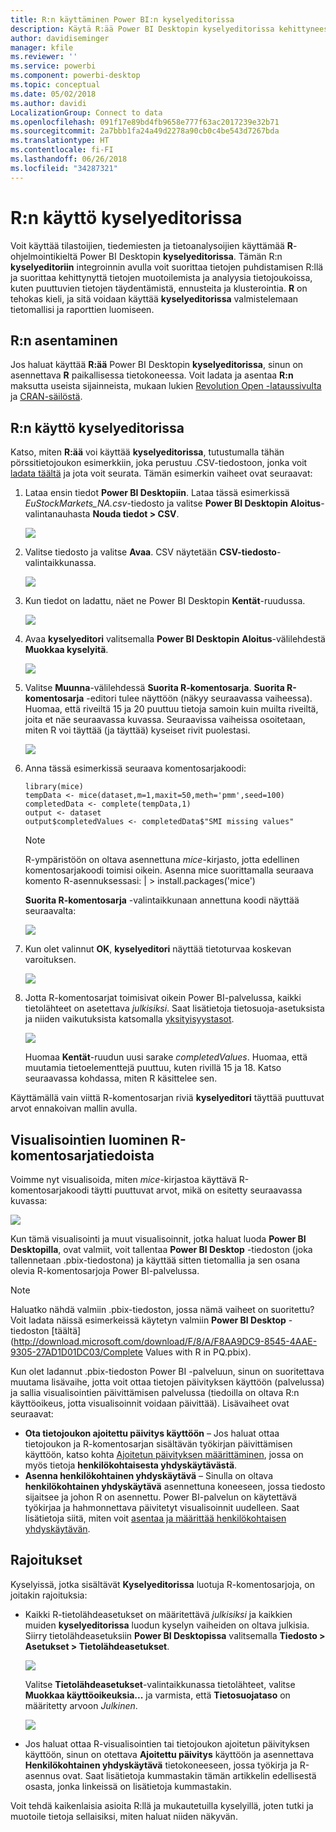 ```yaml
---
title: R:n käyttäminen Power BI:n kyselyeditorissa
description: Käytä R:ää Power BI Desktopin kyselyeditorissa kehittyneeseen analyysiin
author: davidiseminger
manager: kfile
ms.reviewer: ''
ms.service: powerbi
ms.component: powerbi-desktop
ms.topic: conceptual
ms.date: 05/02/2018
ms.author: davidi
LocalizationGroup: Connect to data
ms.openlocfilehash: 091f17e89bd4fb9658e777f63ac2017239e32b71
ms.sourcegitcommit: 2a7bbb1fa24a49d2278a90cb0c4be543d7267bda
ms.translationtype: HT
ms.contentlocale: fi-FI
ms.lasthandoff: 06/26/2018
ms.locfileid: "34287321"
---
```

# <a name="using-r-in-query-editor"></a>R:n käyttö kyselyeditorissa
Voit käyttää tilastoijien, tiedemiesten ja tietoanalysoijien käyttämää **R**-ohjelmointikieltä Power BI Desktopin **kyselyeditorissa**. Tämän R:n **kyselyeditoriin** integroinnin avulla voit suorittaa tietojen puhdistamisen R:llä ja suorittaa kehittynyttä tietojen muotoilemista ja analyysia tietojoukoissa, kuten puuttuvien tietojen täydentämistä, ennusteita ja klusterointia. **R** on tehokas kieli, ja sitä voidaan käyttää **kyselyeditorissa** valmistelemaan tietomallisi ja raporttien luomiseen.

## <a name="installing-r"></a>R:n asentaminen
Jos haluat käyttää **R:ää** Power BI Desktopin **kyselyeditorissa**, sinun on asennettava **R** paikallisessa tietokoneessa. Voit ladata ja asentaa **R:n** maksutta useista sijainneista, mukaan lukien [Revolution Open -lataussivulta](https://mran.revolutionanalytics.com/download/) ja [CRAN-säilöstä](https://cran.r-project.org/bin/windows/base/).

## <a name="using-r-in-query-editor"></a>R:n käyttö kyselyeditorissa
Katso, miten **R:ää** voi käyttää **kyselyeditorissa**, tutustumalla tähän pörssitietojoukon esimerkkiin, joka perustuu .CSV-tiedostoon, jonka voit [ladata täältä](http://download.microsoft.com/download/F/8/A/F8AA9DC9-8545-4AAE-9305-27AD1D01DC03/EuStockMarkets_NA.csv) ja jota voit seurata. Tämän esimerkin vaiheet ovat seuraavat:

1. Lataa ensin tiedot **Power BI Desktopiin**. Lataa tässä esimerkissä *EuStockMarkets_NA.csv*-tiedosto ja valitse **Power BI Desktopin** **Aloitus**-valintanauhasta **Nouda tiedot > CSV**.
   
   ![](media/desktop-r-in-query-editor/r-in-query-editor_1.png)
2. Valitse tiedosto ja valitse **Avaa**. CSV näytetään **CSV-tiedosto**-valintaikkunassa.
   
   ![](media/desktop-r-in-query-editor/r-in-query-editor_2.png)
3. Kun tiedot on ladattu, näet ne Power BI Desktopin **Kentät**-ruudussa.
   
   ![](media/desktop-r-in-query-editor/r-in-query-editor_3.png)
4. Avaa **kyselyeditori** valitsemalla **Power BI Desktopin** **Aloitus**-välilehdestä **Muokkaa kyselyitä**.
   
   ![](media/desktop-r-in-query-editor/r-in-query-editor_4.png)
5. Valitse **Muunna**-välilehdessä **Suorita R-komentosarja**. **Suorita R-komentosarja** -editori tulee näyttöön (näkyy seuraavassa vaiheessa). Huomaa, että riveiltä 15 ja 20 puuttuu tietoja samoin kuin muilta riveiltä, joita et näe seuraavassa kuvassa. Seuraavissa vaiheissa osoitetaan, miten R voi täyttää (ja täyttää) kyseiset rivit puolestasi.
   
   ![](media/desktop-r-in-query-editor/r-in-query-editor_5d.png)
6. Anna tässä esimerkissä seuraava komentosarjakoodi:
   
       library(mice)
       tempData <- mice(dataset,m=1,maxit=50,meth='pmm',seed=100)
       completedData <- complete(tempData,1)
       output <- dataset
       output$completedValues <- completedData$"SMI missing values"
   
   > [!NOTE]
   > R-ympäristöön on oltava asennettuna *mice*-kirjasto, jotta edellinen komentosarjakoodi toimisi oikein. Asenna mice suorittamalla seuraava komento R-asennuksessasi: |      > install.packages('mice')
   > 
   > 
   
   **Suorita R-komentosarja** -valintaikkunaan annettuna koodi näyttää seuraavalta:
   
   ![](media/desktop-r-in-query-editor/r-in-query-editor_5b.png)
7. Kun olet valinnut **OK**, **kyselyeditori** näyttää tietoturvaa koskevan varoituksen.
   
   ![](media/desktop-r-in-query-editor/r-in-query-editor_6.png)
8. Jotta R-komentosarjat toimisivat oikein Power BI-palvelussa, kaikki tietolähteet on asetettava *julkisiksi*. Saat lisätietoja tietosuoja-asetuksista ja niiden vaikutuksista katsomalla [yksityisyystasot](desktop-privacy-levels.md).
   
   ![](media/desktop-r-in-query-editor/r-in-query-editor_7.png)
   
   Huomaa **Kentät**-ruudun uusi sarake *completedValues*. Huomaa, että muutamia tietoelementtejä puuttuu, kuten rivillä 15 ja 18. Katso seuraavassa kohdassa, miten R käsittelee sen.
   

Käyttämällä vain viittä R-komentosarjan riviä **kyselyeditori** täyttää puuttuvat arvot ennakoivan mallin avulla.

## <a name="creating-visuals-from-r-script-data"></a>Visualisointien luominen R-komentosarjatiedoista
Voimme nyt visualisoida, miten *mice*-kirjastoa käyttävä R-komentosarjakoodi täytti puuttuvat arvot, mikä on esitetty seuraavassa kuvassa:

![](media/desktop-r-in-query-editor/r-in-query-editor_8a.png)

Kun tämä visualisointi ja muut visualisoinnit, jotka haluat luoda **Power BI Desktopilla**, ovat valmiit, voit tallentaa **Power BI Desktop** -tiedoston (joka tallennetaan .pbix-tiedostona) ja käyttää sitten tietomallia ja sen osana olevia R-komentosarjoja Power BI-palvelussa.

> [!NOTE]
> Haluatko nähdä valmiin .pbix-tiedoston, jossa nämä vaiheet on suoritettu? Voit ladata näissä esimerkeissä käytetyn valmiin **Power BI Desktop** -tiedoston [täältä](http://download.microsoft.com/download/F/8/A/F8AA9DC9-8545-4AAE-9305-27AD1D01DC03/Complete Values with R in PQ.pbix).
> 
> 

Kun olet ladannut .pbix-tiedoston Power BI -palveluun, sinun on suoritettava muutama lisävaihe, jotta voit ottaa tietojen päivityksen käyttöön (palvelussa) ja sallia visualisointien päivittämisen palvelussa (tiedoilla on oltava R:n käyttöoikeus, jotta visualisoinnit voidaan päivittää). Lisävaiheet ovat seuraavat:

* **Ota tietojoukon ajoitettu päivitys käyttöön** – Jos haluat ottaa tietojoukon ja R-komentosarjan sisältävän työkirjan päivittämisen käyttöön, katso kohta [Ajoitetun päivityksen määrittäminen](refresh-scheduled-refresh.md), jossa on myös tietoja **henkilökohtaisesta yhdyskäytävästä**.
* **Asenna henkilökohtainen yhdyskäytävä** – Sinulla on oltava **henkilökohtainen yhdyskäytävä** asennettuna koneeseen, jossa tiedosto sijaitsee ja johon R on asennettu. Power BI-palvelun on käytettävä työkirjaa ja hahmonnettava päivitetyt visualisoinnit uudelleen. Saat lisätietoja siitä, miten voit [asentaa ja määrittää henkilökohtaisen yhdyskäytävän](personal-gateway.md).

## <a name="limitations"></a>Rajoitukset
Kyselyissä, jotka sisältävät **Kyselyeditorissa** luotuja R-komentosarjoja, on joitakin rajoituksia:

* Kaikki R-tietolähdeasetukset on määritettävä *julkisiksi* ja kaikkien muiden **kyselyeditorissa** luodun kyselyn vaiheiden on oltava julkisia. Siirry tietolähdeasetuksiin **Power BI Desktopissa** valitsemalla **Tiedosto > Asetukset > Tietolähdeasetukset**.
  
  ![](media/desktop-r-in-query-editor/r-in-query-editor_9.png)
  
  Valitse **Tietolähdeasetukset**-valintaikkunassa tietolähteet, valitse **Muokkaa käyttöoikeuksia...**  ja varmista, että **Tietosuojataso** on määritetty arvoon *Julkinen*.
  
  ![](media/desktop-r-in-query-editor/r-in-query-editor_10.png)    
* Jos haluat ottaa R-visualisointien tai tietojoukon ajoitetun päivityksen käyttöön, sinun on otettava **Ajoitettu päivitys** käyttöön ja asennettava **Henkilökohtainen yhdyskäytävä** tietokoneeseen, jossa työkirja ja R-asennus ovat. Saat lisätietoja kummastakin tämän artikkelin edellisestä osasta, jonka linkeissä on lisätietoja kummastakin.

Voit tehdä kaikenlaisia asioita R:llä ja mukautetuilla kyselyillä, joten tutki ja muotoile tietoja sellaisiksi, miten haluat niiden näkyvän.

